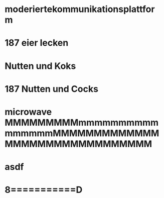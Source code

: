 # moderiertekommunikationsplattform
# 187 eier lecken
# Nutten und Koks
# 187 Nutten und Cocks
# microwave MMMMMMMMMmmmmmmmmmmmmmmmmMMMMMMMMMMMMMMMMMMMMMMMMMMMMMMM
# asdf
# 8===========D
